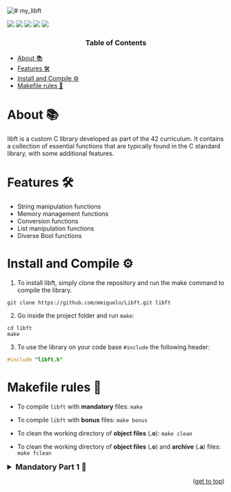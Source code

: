 ![# my_libft](https://github.com/mmiguelo/42_project_badges/blob/main/covers/cover-libft-bonus.png)

<p>
    <img src="https://img.shields.io/badge/score-125%20%2F%20100-success?style=for-the-badge" />
    <img src="https://img.shields.io/github/repo-size/mmiguelo/Libft?style=for-the-badge&logo=github">
    <img src="https://img.shields.io/github/languages/count/mmiguelo/Libft?style=for-the-badge&logo=" />
    <img src="https://img.shields.io/github/languages/top/mmiguelo/Libft?style=for-the-badge" />
    <img src="https://img.shields.io/github/last-commit/mmiguelo/Libft?style=for-the-badge" />
</p>


<h3 align=center>Table of Contents</h3>

<!-- mtoc-start -->

* [About 📚](#about-)
* [Features 🛠️](#features-)
* [Install and Compile ⚙️](#installation-)
* [Makefile rules 🔧](#makefile-rules-)


<!-- mtoc-end -->

<div/>



<div align=left>


# About 📚

libft is a custom C library developed as part of the 42 curriculum. It contains a collection of essential functions that are typically found in the C standard library, with some additional features.

# Features 🛠️

- String manipulation functions
- Memory management functions
- Conversion functions
- List manipulation functions
- Diverse Bool functions

# Install and Compile ⚙️

1. To install libft, simply clone the repository and run the make command to compile the library.

```
git clone https://github.com/mmiguelo/Libft.git libft
```

2. Go inside the project folder and run `make`:

```
cd libft
make
```

3. To use the library on your code base `#include` the following header:

```c
#include "libft.h"
```

# Makefile rules 🔧

- To compile `libft` with **mandatory** files: `make`

- To compile `libft` with **bonus** files: `make bonus`

- To clean the working directory of **object files** (**.o**): `make clean`

- To clean the working directory of **object files** (**.o**) and **archive** (**.a**) files: `make fclean`

<details>
	<summary style="font-size: 18px; font-weight: bold;">Mandatory Part 1 📝</summary>
<ul>

| Functions | Description |
| --------------- | --------------- |
</details>

<p align="right">(<a href="#readme-top">get to top</a>)</p>
